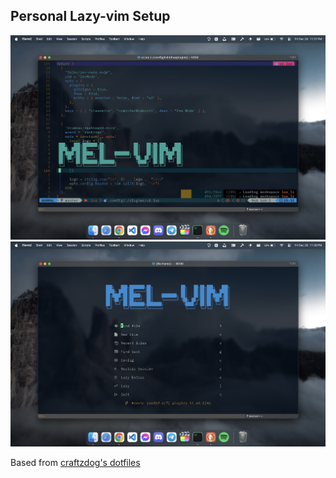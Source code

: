 ## Personal Lazy-vim Setup

![nvim screenshot](./images/nvim-screenshot.jpeg)
![lazyvim screenshot](./images/lazyvim-screenshot.jpeg)

Based from [craftzdog's dotfiles](https://github.com/craftzdog/dotfiles-public)
